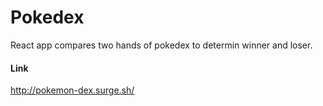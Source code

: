
# Pokedex
React app compares two hands of pokedex to determin winner and loser.

#### Link
http://pokemon-dex.surge.sh/

